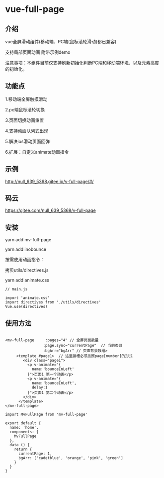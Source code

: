 # vue-full-page

## 介绍

vue全屏滑动组件(移动端、PC端(鼠标滚轮滑动)都已兼容) 

支持局部页面动画 附带示例demo

注意事项：本组件目前仅支持刷新初始化判断PC端和移动端环境、以及元素高度的初始化。

## 功能点

1.移动端全屏触摸滑动

2.pc端鼠标滚轮切换

3.页面切换动画重置

4.支持动画队列式出现

5.解决ios滑动页面回弹

6.扩展：自定义animate动画指令

## 示例

http://null_639_5368.gitee.io/v-full-page/#/

## 码云

https://gitee.com/null_639_5368/v-full-page

## 安装

yarn add mv-full-page

yarn add inobounce

按需使用动画指令：

拷贝utils/directives.js

yarn add animate.css

```
// main.js

import 'animate.css'
import directives from './utils/directives'
Vue.use(directives)

```

## 使用方法
```

<mv-full-page     :pages="4" // 全屏页面数量
                 :page.sync="currentPage"  // 当前页码
                 :bgArr="bgArr" // 页面背景数组> 
     <template #page1>  // 这里插槽必须按照page[number]的形式
        <div class="page1">
          <p v-animate="{
            name:'bounceInLeft'
          }">页面1 第一个动画</p>
          <p v-animate="{
            name:'bounceInLeft',
            delay:1
          }">页面1 第二个动画</p>
        </div>
      </template>
</mv-full-page>

import MvFullPage from 'mv-full-page'

export default {
  name: 'home',
  components: {
    MvFullPage
  },
  data () {
    return {
      currentPage: 1,
      bgArr: ['cadetblue', 'orange', 'pink', 'green']
    }
  }
}
```

